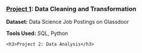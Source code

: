 <!DOCTYPE html>
<html lang="en">
<head>
    <meta charset="UTF-8">
    <meta name="viewport" content="width=device-width, initial-scale=1.0">
</head>
<body>
    <h3><a href='https://github.com/n8tmps/portfolioprojects/tree/main/dsjobs_clean'>Project 1</a>: Data Cleaning and Transformation</h3>
    <p><b>Dataset:</b> Data Science Job Postings on Glassdoor</p>
    <p><b>Tools Used:</b> SQL, Python</p>

    <h3>Project 2: Data Analysis</h3>
</body>
</html>
